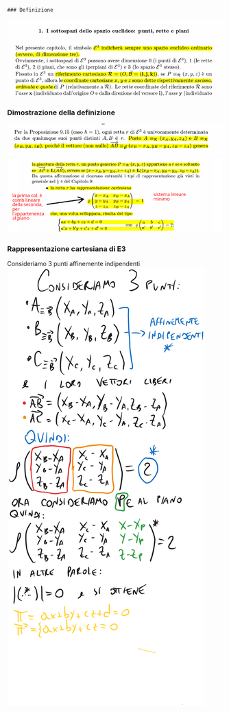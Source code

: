 	### Definizione
![placeholder](./imgs/Pasted_image_20231121172846.png)

### Dimostrazione della definizione
![placeholder](./imgs/Pasted_image_20231121172902.png)
![placeholder](./imgs/Pasted_image_20231121173004.png)

### Rappresentazione cartesiana di E3
Consideriamo 3 punti affinemente indipendenti
![placeholder](./imgs/rapp_cart_E3.svg)